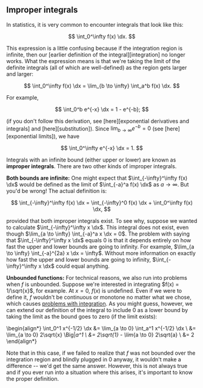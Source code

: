 ## Improper integrals

In statistics, it is very common to encounter integrals that look like this:

$$ \int_0^\infty f(x) \dx. $$

This expression is a little confusing because if the integration region is infinite, then our [earlier definition of the integral][integration] no longer works. What the expression means is that we're taking the limit of the definite integrals (all of which are well-defined) as the region gets larger and larger:

$$ \int_0^\infty f(x) \dx = \lim_{b \to \infty} \int_a^b f(x) \dx. $$

For example,

$$ \int_0^b e^{-x} \dx = 1 - e^{-b}; $$

(if you don't follow this derivation, see [here][exponential derivatives and integrals] and [here][substitution]). Since $\lim_{b \to \infty} e^{-b} = 0$ (see [here][exponential limits]), we have

$$ \int_0^\infty e^{-x} \dx = 1. $$

Integrals with an infinite bound (either upper or lower) are known as **improper integrals**. There are two other kinds of improper integrals.

**Both bounds are infinite:** One might expect that $\int_{-\infty}^\infty f(x) \dx$ would be defined as the limit of $\int_{-a}^a f(x) \dx$ as $a \to \infty$. But you'd be wrong! The actual definition is:

$$ \int_{-\infty}^\infty f(x) \dx = \int_{-\infty}^0 f(x) \dx + \int_0^\infty f(x) \dx, $$

provided that both improper integrals exist. To see why, suppose we wanted to calculate $\int_{-\infty}^\infty x \dx$. This integral does not exist, even though $\lim_{a \to \infty} \int_{-a}^a x \dx = 0$. The problem with saying that $\int_{-\infty}^\infty x \dx$ equals 0 is that it depends entirely on how fast the upper and lower bounds are going to infinity. For example, $\lim_{a \to \infty} \int_{-a}^{2a} x \dx = \infty$. Without more information on exactly how fast the upper and lower bounds are going to infinity, $\int_{-\infty}^\infty x \dx$ could equal anything.

**Unbounded functions:** For technical reasons, we also run into problems when $f$ is unbounded. Suppose we're interested in integrating $f(x) = 1/\sqrt{x}$, for example. At $x=0$, $f(x)$ is undefined. Even if we were to define it, $f$ wouldn't be continuous or monotone no matter what we chose, which causes [problems with integration](#definition-1). As you might guess, however, we can extend our definition of the integral to include 0 as a lower bound by taking the limit as the bound goes to zero (if the limit exists):

\begin{align*}
\int_0^1 x^{-1/2} \dx &= \lim_{a \to 0} \int_a^1 x^{-1/2} \dx \\
  &= \lim_{a \to 0} 2\sqrt{x} \Big|_a^1 \\
  &= 2\sqrt{1} - \lim_{a \to 0} 2\sqrt{a} \\
  &= 2
\end{align*}

Note that in this case, if we failed to realize that $f$ was not bounded over the integration region and blindly plugged in 0 anyway, it wouldn't make a difference -- we'd get the same answer. However, this is not always true and if you ever run into a situation where this arises, it's important to know the proper definition.
